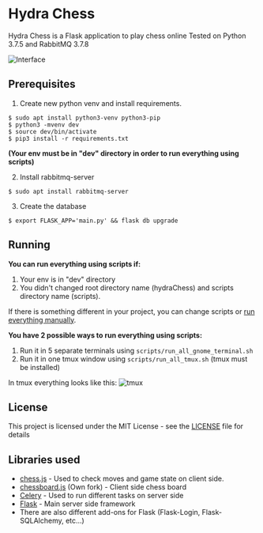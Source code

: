 # Hydra Chess

Hydra Chess is a Flask application to play chess online
Tested on Python 3.7.5 and RabbitMQ 3.7.8

![Interface](https://user-images.githubusercontent.com/43320720/78963701-efb42b00-7b00-11ea-9215-51bf4933e749.png)

## Prerequisites

1. Create new python venv and install requirements.
```
$ sudo apt install python3-venv python3-pip
$ python3 -mvenv dev
$ source dev/bin/activate
$ pip3 install -r requirements.txt
```
**(Your env must be in "dev" directory in order to run everything using scripts)**

2. Install rabbitmq-server
```
$ sudo apt install rabbitmq-server
```

3. Create the database
```
$ export FLASK_APP='main.py' && flask db upgrade
```

## Running
**You can run everything using scripts if:**
1. Your env is in "dev" directory
2. You didn't changed root directory name (hydraChess) and scripts directory name (scripts).

If there is something different in your project, you can change scripts or [run everything manually](https://github.com/hashlib/hydraChess/blob/4098e3d8cb26400804a283a9bb4bc3910b3bb656/README.md#running).

**You have 2 possible ways to run everything using scripts:**
1. Run it in 5 separate terminals using ```scripts/run_all_gnome_terminal.sh```
2. Run it in one tmux window using ```scripts/run_all_tmux.sh``` (tmux must be installed)

In tmux everything looks like this:
![tmux](https://user-images.githubusercontent.com/43320720/78963320-c5ae3900-7aff-11ea-9dfa-75837a342689.png)



## License

This project is licensed under the MIT License - see the [LICENSE](LICENSE) file for details

## Libraries used

* [chess.js](https://github.com/jhlywa/chess.js) - Used to check moves and game state on client side.
* [chessboard.js](https://github.com/hashlib/chessboardjs/) (Own fork) - Client side chess board
* [Celery](https://github.com/celery/celery) - Used to run different tasks on server side
* [Flask](https://github.com/pallets/flask) - Main server side framework
* There are also different add-ons for Flask (Flask-Login, Flask-SQLAlchemy, etc...)
